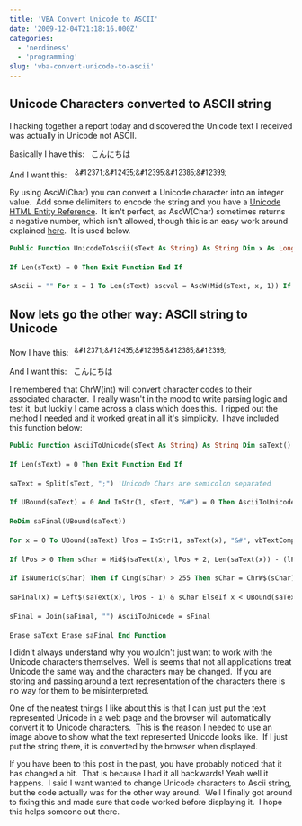 ```yaml
---
title: 'VBA Convert Unicode to ASCII'
date: '2009-12-04T21:18:16.000Z'
categories:
  - 'nerdiness'
  - 'programming'
slug: 'vba-convert-unicode-to-ascii'
---
```


## Unicode Characters converted to ASCII string

I hacking together a report today and discovered the Unicode text I received was actually in Unicode not ASCII.

Basically I have this:   こんにちは

And I want this:   [![](images/unicodestring.png 'Unicode String as Text')](http://brettski111.files.wordpress.com/2009/12/unicodestring.png)

By using AscW(Char) you can convert a Unicode character into an integer value.  Add some delimiters to encode the string and you have a [Unicode HTML Entity Reference](http://en.wikipedia.org/wiki/Unicode_and_HTML).  It isn't perfect, as AscW(Char) sometimes returns a negative number, which isn't allowed, though this is an easy work around explained [here](http://support.microsoft.com/kb/272138).  It is used below.

```vb
Public Function UnicodeToAscii(sText As String) As String Dim x As Long, sAscii As String, ascval As Long

If Len(sText) = 0 Then Exit Function End If

sAscii = "" For x = 1 To Len(sText) ascval = AscW(Mid(sText, x, 1)) If (ascval < 0) Then ascval = 65536 + ascval ' http://support.microsoft.com/kb/272138 End If sAscii = sAscii & "&#" & ascval & ";" Next UnicodeToAscii = sAscii End Function
```

## Now lets go the other way: ASCII string to Unicode

Now I have this:  [![](images/unicodestring.png 'UnicodeString')](http://brettski111.files.wordpress.com/2009/12/unicodestring.png)

And I want this:   こんにちは

I remembered that ChrW(int) will convert character codes to their associated character.  I really wasn't in the mood to write parsing logic and test it, but luckily I came across a class which does this.  I ripped out the method I needed and it worked great in all it's simplicity.  I have included this function below:

```vb
Public Function AsciiToUnicode(sText As String) As String Dim saText() As String, sChar As String Dim sFinal As String, saFinal() As String Dim x As Long, lPos As Long

If Len(sText) = 0 Then Exit Function End If

saText = Split(sText, ";") 'Unicode Chars are semicolon separated

If UBound(saText) = 0 And InStr(1, sText, "&#") = 0 Then AsciiToUnicode = sText Exit Function End If

ReDim saFinal(UBound(saText))

For x = 0 To UBound(saText) lPos = InStr(1, saText(x), "&#", vbTextCompare)

If lPos > 0 Then sChar = Mid$(saText(x), lPos + 2, Len(saText(x)) - (lPos + 1))

If IsNumeric(sChar) Then If CLng(sChar) > 255 Then sChar = ChrW$(sChar) Else sChar = Chr$(sChar) End If End If

saFinal(x) = Left$(saText(x), lPos - 1) & sChar ElseIf x < UBound(saText) Then saFinal(x) = saText(x) & ";" 'This Semicolon wasn't a Unicode Character Else saFinal(x) = saText(x) End If Next

sFinal = Join(saFinal, "") AsciiToUnicode = sFinal

Erase saText Erase saFinal End Function
```

I didn't always understand why you wouldn't just want to work with the Unicode characters themselves.  Well is seems that not all applications treat Unicode the same way and the characters may be changed.  If you are storing and passing around a text representation of the characters there is no way for them to be misinterpreted.

One of the neatest things I like about this is that I can just put the text represented Unicode in a web page and the browser will automatically convert it to Unicode characters.  This is the reason I needed to use an image above to show what the text represented Unicode looks like.  If I just put the string there, it is converted by the browser when displayed.

If you have been to this post in the past, you have probably noticed that it has changed a bit.  That is because I had it all backwards! Yeah well it happens.  I said I want wanted to change Unicode characters to Ascii string, but the code actually was for the other way around.  Well I finally got around to fixing this and made sure that code worked before displaying it.  I hope this helps someone out there.
